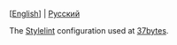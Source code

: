 [[English](./README.md)] | [Русский](./README_RU.md)

The [Stylelint](https://stylelint.io/) configuration used at [37bytes](https://37bytes.com).
